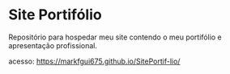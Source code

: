 # Site Portifólio
Repositório para hospedar meu site contendo o meu portifólio e apresentação profissional. 

acesso: https://markfgui675.github.io/SitePortif-lio/


